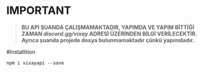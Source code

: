 # IMPORTANT
> **BU API ŞUANDA ÇALIŞMAMAKTADIR, YAPIMDA VE YAPIM BİTTİĞİ ZAMAN *_discord.gg/vixay_* ADRESİ ÜZERİNDEN BİLGİ VERİLECEKTİR.**
> **Ayrıca şuanda projede dosya bulunmamaktadır çünkü yapımdadır.** 

#Installition

`npm i vixayapi --save`

